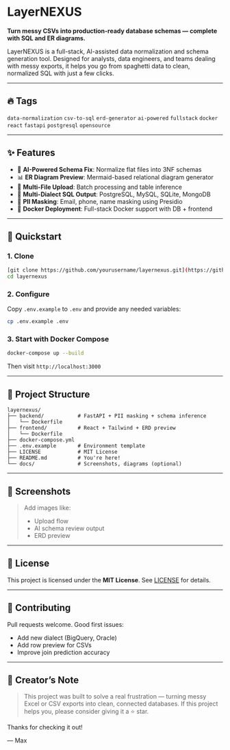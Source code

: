 # LayerNEXUS

**Turn messy CSVs into production-ready database schemas — complete with SQL and ER diagrams.**

LayerNEXUS is a full-stack, AI-assisted data normalization and schema generation tool. Designed for analysts, data engineers, and teams dealing with messy exports, it helps you go from spaghetti data to clean, normalized SQL with just a few clicks.

---

## 🔥 Tags

`data-normalization` `csv-to-sql` `erd-generator` `ai-powered` `fullstack` `docker` `react` `fastapi` `postgresql` `opensource`

---

## ✨ Features

- 🧠 **AI-Powered Schema Fix**: Normalize flat files into 3NF schemas
- 📊 **ER Diagram Preview**: Mermaid-based relational diagram generator
- 📂 **Multi-File Upload**: Batch processing and table inference
- 💾 **Multi-Dialect SQL Output**: PostgreSQL, MySQL, SQLite, MongoDB
- 🔐 **PII Masking**: Email, phone, name masking using Presidio
- 🐳 **Docker Deployment**: Full-stack Docker support with DB + frontend

---

## 🚀 Quickstart

### 1. Clone
```bash
[git clone https://github.com/yourusername/layernexus.git](https://github.com/LayerNEXUS/layernexus-docker-core)
cd layernexus
```

### 2. Configure
Copy `.env.example` to `.env` and provide any needed variables:
```bash
cp .env.example .env
```

### 3. Start with Docker Compose
```bash
docker-compose up --build
```
Then visit `http://localhost:3000`

---

## 📁 Project Structure

```
layernexus/
├── backend/           # FastAPI + PII masking + schema inference
│   └── Dockerfile
├── frontend/          # React + Tailwind + ERD preview
│   └── Dockerfile
├── docker-compose.yml
├── .env.example       # Environment template
├── LICENSE            # MIT License
├── README.md          # You're here!
└── docs/              # Screenshots, diagrams (optional)
```

---

## 📸 Screenshots

> Add images like:
> - Upload flow
> - AI schema review output
> - ERD preview

---

## 📜 License

This project is licensed under the **MIT License**. See [LICENSE](./LICENSE) for details.

---

## 🤝 Contributing

Pull requests welcome. Good first issues:
- Add new dialect (BigQuery, Oracle)
- Add row preview for CSVs
- Improve join prediction accuracy

---

## 💬 Creator’s Note

> This project was built to solve a real frustration — turning messy Excel or CSV exports into clean, connected databases.
> If this project helps you, please consider giving it a ⭐ star.

Thanks for checking it out!

— Max
